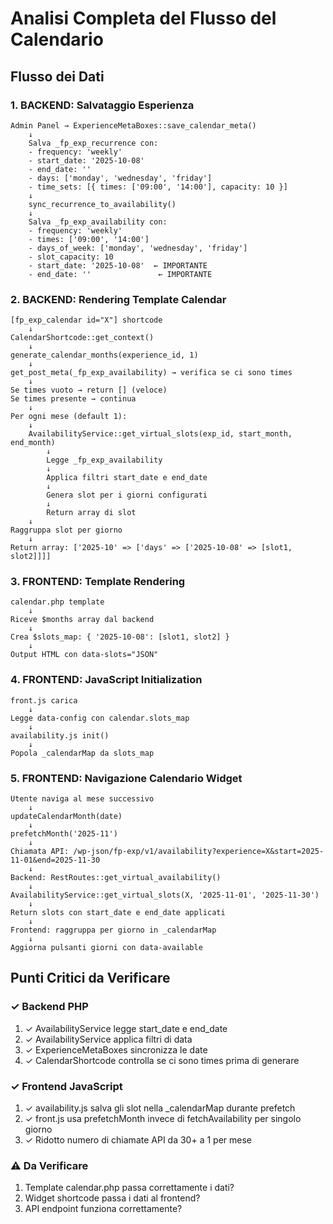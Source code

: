 # Analisi Completa del Flusso del Calendario

## Flusso dei Dati

### 1. BACKEND: Salvataggio Esperienza
```
Admin Panel → ExperienceMetaBoxes::save_calendar_meta()
    ↓
    Salva _fp_exp_recurrence con:
    - frequency: 'weekly'
    - start_date: '2025-10-08'
    - end_date: ''
    - days: ['monday', 'wednesday', 'friday']
    - time_sets: [{ times: ['09:00', '14:00'], capacity: 10 }]
    ↓
    sync_recurrence_to_availability()
    ↓
    Salva _fp_exp_availability con:
    - frequency: 'weekly'
    - times: ['09:00', '14:00']
    - days_of_week: ['monday', 'wednesday', 'friday']
    - slot_capacity: 10
    - start_date: '2025-10-08'  ← IMPORTANTE
    - end_date: ''               ← IMPORTANTE
```

### 2. BACKEND: Rendering Template Calendar
```
[fp_exp_calendar id="X"] shortcode
    ↓
CalendarShortcode::get_context()
    ↓
generate_calendar_months(experience_id, 1)
    ↓
get_post_meta(_fp_exp_availability) → verifica se ci sono times
    ↓
Se times vuoto → return [] (veloce)
Se times presente → continua
    ↓
Per ogni mese (default 1):
    ↓
    AvailabilityService::get_virtual_slots(exp_id, start_month, end_month)
        ↓
        Legge _fp_exp_availability
        ↓
        Applica filtri start_date e end_date
        ↓
        Genera slot per i giorni configurati
        ↓
        Return array di slot
    ↓
Raggruppa slot per giorno
    ↓
Return array: ['2025-10' => ['days' => ['2025-10-08' => [slot1, slot2]]]]
```

### 3. FRONTEND: Template Rendering
```
calendar.php template
    ↓
Riceve $months array dal backend
    ↓
Crea $slots_map: { '2025-10-08': [slot1, slot2] }
    ↓
Output HTML con data-slots="JSON"
```

### 4. FRONTEND: JavaScript Initialization
```
front.js carica
    ↓
Legge data-config con calendar.slots_map
    ↓
availability.js init()
    ↓
Popola _calendarMap da slots_map
```

### 5. FRONTEND: Navigazione Calendario Widget
```
Utente naviga al mese successivo
    ↓
updateCalendarMonth(date)
    ↓
prefetchMonth('2025-11')
    ↓
Chiamata API: /wp-json/fp-exp/v1/availability?experience=X&start=2025-11-01&end=2025-11-30
    ↓
Backend: RestRoutes::get_virtual_availability()
    ↓
AvailabilityService::get_virtual_slots(X, '2025-11-01', '2025-11-30')
    ↓
Return slots con start_date e end_date applicati
    ↓
Frontend: raggruppa per giorno in _calendarMap
    ↓
Aggiorna pulsanti giorni con data-available
```

## Punti Critici da Verificare

### ✓ Backend PHP
1. ✓ AvailabilityService legge start_date e end_date
2. ✓ AvailabilityService applica filtri di data
3. ✓ ExperienceMetaBoxes sincronizza le date
4. ✓ CalendarShortcode controlla se ci sono times prima di generare

### ✓ Frontend JavaScript
1. ✓ availability.js salva gli slot nella _calendarMap durante prefetch
2. ✓ front.js usa prefetchMonth invece di fetchAvailability per singolo giorno
3. ✓ Ridotto numero di chiamate API da 30+ a 1 per mese

### ⚠️ Da Verificare
1. Template calendar.php passa correttamente i dati?
2. Widget shortcode passa i dati al frontend?
3. API endpoint funziona correttamente?
